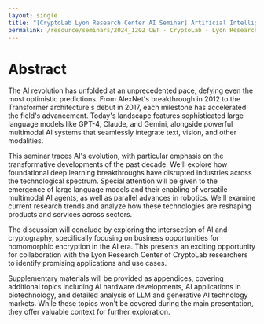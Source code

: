 ```yaml
---
layout: single
title: "[CryptoLab Lyon Research Center AI Seminar] Artificial Intelligence - Technology, Research, and Products"
permalink: /resource/seminars/2024_1202 CET - CryptoLab - Lyon Research Center/abstract
---
```


<head>
	<link rel="stylesheet" href="/resource/styles.css">
</head>

<h1 id="abstract">
	Abstract
</h1>

The AI revolution has unfolded at an unprecedented pace, defying even the most optimistic predictions. From AlexNet's breakthrough in 2012 to the Transformer architecture's debut in 2017, each milestone has accelerated the field's advancement. Today's landscape features sophisticated large language models like GPT-4, Claude, and Gemini, alongside powerful multimodal AI systems that seamlessly integrate text, vision, and other modalities.

This seminar traces AI's evolution, with particular emphasis on the transformative developments of the past decade. We'll explore how foundational deep learning breakthroughs have disrupted industries across the technological spectrum. Special attention will be given to the emergence of large language models and their enabling of versatile multimodal AI agents, as well as parallel advances in robotics. We'll examine current research trends and analyze how these technologies are reshaping products and services across sectors.

The discussion will conclude by exploring the intersection of AI and cryptography, specifically focusing on business opportunities for homomorphic encryption in the AI era. This presents an exciting opportunity for collaboration with the Lyon Research Center of CryptoLab researchers to identify promising applications and use cases.

Supplementary materials will be provided as appendices, covering additional topics including AI hardware developments, AI applications in biotechnology, and detailed analysis of LLM and generative AI technology markets. While these topics won't be covered during the main presentation, they offer valuable context for further exploration.

